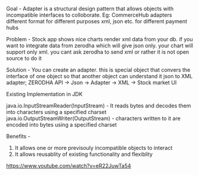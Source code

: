Goal - Adapter is a structural design pattern that allows objects with incompatible interfaces to colloborate. Eg: CommerceHub adapters different format for different purposes xml, json etc. for different payment hubs

Problem - Stock app shows nice charts render xml data from your db. if you want to integrate data from zerodha which will give json only. your chart will support only xml. you cant ask zerodha to send xml or rather it is not open source to do it

Solution -
You can create an adapter. this is special object that convers the interface of one object so that another object can understand it 
json to XML adapter; ZERODHA API -> Json -> Adapter -> XML -> Stock market UI 

Existing Implementation in JDK

java.io.InputStreamReader(InputStream) - It reads bytes and decodes them into characters using a specified charset
java.io.OutputStreamWriter(OutputStream) - characters written to it are encoded into bytes using a specified charset

Benefits - 
1. It allows one or more previsouly incompatible objects to interact
2. It allows reusablity of existing functionality and flexiblity 


https://www.youtube.com/watch?v=eR22JuwTa54